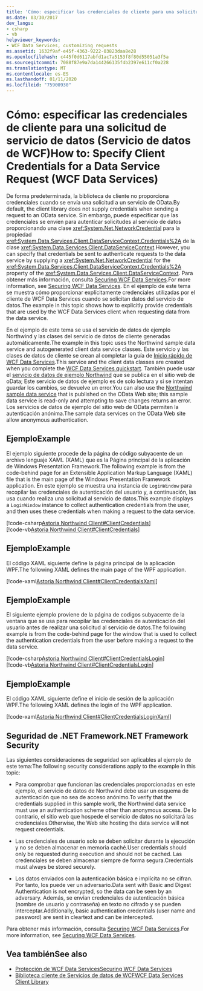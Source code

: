 ```yaml
---
title: 'Cómo: especificar las credenciales de cliente para una solicitud de servicio de datos (Servicio de datos de WCF)'
ms.date: 03/30/2017
dev_langs:
- csharp
- vb
helpviewer_keywords:
- WCF Data Services, customizing requests
ms.assetid: 1632f9af-e45f-4363-9222-03823daa8e28
ms.openlocfilehash: c445f0d6117abfd1ac7a5153f8f80d55051a3f5a
ms.sourcegitcommit: 7088f87e9a7da144266135f4b2397e611cf0a228
ms.translationtype: MT
ms.contentlocale: es-ES
ms.lasthandoff: 01/11/2020
ms.locfileid: "75900930"
---
```

# <a name="how-to-specify-client-credentials-for-a-data-service-request-wcf-data-services"></a><span data-ttu-id="a63ea-102">Cómo: especificar las credenciales de cliente para una solicitud de servicio de datos (Servicio de datos de WCF)</span><span class="sxs-lookup"><span data-stu-id="a63ea-102">How to: Specify Client Credentials for a Data Service Request (WCF Data Services)</span></span>
<span data-ttu-id="a63ea-103">De forma predeterminada, la biblioteca de cliente no proporciona credenciales cuando se envía una solicitud a un servicio de OData.</span><span class="sxs-lookup"><span data-stu-id="a63ea-103">By default, the client library does not supply credentials when sending a request to an OData service.</span></span> <span data-ttu-id="a63ea-104">Sin embargo, puede especificar que las credenciales se envíen para autenticar solicitudes al servicio de datos proporcionando una clase <xref:System.Net.NetworkCredential> para la propiedad <xref:System.Data.Services.Client.DataServiceContext.Credentials%2A> de la clase <xref:System.Data.Services.Client.DataServiceContext>.</span><span class="sxs-lookup"><span data-stu-id="a63ea-104">However, you can specify that credentials be sent to authenticate requests to the data service by supplying a <xref:System.Net.NetworkCredential> for the <xref:System.Data.Services.Client.DataServiceContext.Credentials%2A> property of the <xref:System.Data.Services.Client.DataServiceContext>.</span></span> <span data-ttu-id="a63ea-105">Para obtener más información, consulta [Securing WCF Data Services](securing-wcf-data-services.md).</span><span class="sxs-lookup"><span data-stu-id="a63ea-105">For more information, see [Securing WCF Data Services](securing-wcf-data-services.md).</span></span> <span data-ttu-id="a63ea-106">En el ejemplo de este tema se muestra cómo proporcionar explícitamente credenciales utilizadas por el cliente de WCF Data Services cuando se solicitan datos del servicio de datos.</span><span class="sxs-lookup"><span data-stu-id="a63ea-106">The example in this topic shows how to explicitly provide credentials that are used by the WCF Data Services client when requesting data from the data service.</span></span>  
  
 <span data-ttu-id="a63ea-107">En el ejemplo de este tema se usa el servicio de datos de ejemplo Northwind y las clases del servicio de datos de cliente generadas automáticamente.</span><span class="sxs-lookup"><span data-stu-id="a63ea-107">The example in this topic uses the Northwind sample data service and autogenerated client data service classes.</span></span> <span data-ttu-id="a63ea-108">Este servicio y las clases de datos de cliente se crean al completar la guía de [Inicio rápido de WCF Data Services](quickstart-wcf-data-services.md).</span><span class="sxs-lookup"><span data-stu-id="a63ea-108">This service and the client data classes are created when you complete the [WCF Data Services quickstart](quickstart-wcf-data-services.md).</span></span> <span data-ttu-id="a63ea-109">También puede usar el [servicio de datos de ejemplo Northwind](https://services.odata.org/Northwind/Northwind.svc/) que se publica en el sitio web de oData; Este servicio de datos de ejemplo es de solo lectura y si se intentan guardar los cambios, se devuelve un error.</span><span class="sxs-lookup"><span data-stu-id="a63ea-109">You can also use the [Northwind sample data service](https://services.odata.org/Northwind/Northwind.svc/) that is published on the OData Web site; this sample data service is read-only and attempting to save changes returns an error.</span></span> <span data-ttu-id="a63ea-110">Los servicios de datos de ejemplo del sitio web de OData permiten la autenticación anónima.</span><span class="sxs-lookup"><span data-stu-id="a63ea-110">The sample data services on the OData Web site allow anonymous authentication.</span></span>  
  
## <a name="example"></a><span data-ttu-id="a63ea-111">Ejemplo</span><span class="sxs-lookup"><span data-stu-id="a63ea-111">Example</span></span>  
 <span data-ttu-id="a63ea-112">El ejemplo siguiente procede de la página de código subyacente de un archivo lenguaje XAML (XAML) que es la Página principal de la aplicación de Windows Presentation Framework.</span><span class="sxs-lookup"><span data-stu-id="a63ea-112">The following example is from the code-behind page for an Extensible Application Markup Language (XAML) file that is the main page of the Windows Presentation Framework application.</span></span> <span data-ttu-id="a63ea-113">En este ejemplo se muestra una instancia de `LoginWindow` para recopilar las credenciales de autenticación del usuario y, a continuación, las usa cuando realiza una solicitud al servicio de datos.</span><span class="sxs-lookup"><span data-stu-id="a63ea-113">This example displays a `LoginWindow` instance to collect authentication credentials from the user, and then uses these credentials when making a request to the data service.</span></span>  
  
 [!code-csharp[Astoria Northwind Client#ClientCredentials](../../../../samples/snippets/csharp/VS_Snippets_Misc/astoria_northwind_client/cs/clientcredentials.xaml.cs#clientcredentials)]  
 [!code-vb[Astoria Northwind Client#ClientCredentials](../../../../samples/snippets/visualbasic/VS_Snippets_Misc/astoria_northwind_client/vb/clientcredentials.xaml.vb#clientcredentials)]
  
## <a name="example"></a><span data-ttu-id="a63ea-114">Ejemplo</span><span class="sxs-lookup"><span data-stu-id="a63ea-114">Example</span></span>  
 <span data-ttu-id="a63ea-115">El código XAML siguiente define la página principal de la aplicación WPF.</span><span class="sxs-lookup"><span data-stu-id="a63ea-115">The following XAML defines the main page of the WPF application.</span></span>  
  
 [!code-xaml[Astoria Northwind Client#ClientCredentialsXaml](../../../../samples/snippets/csharp/VS_Snippets_Misc/astoria_northwind_client/cs/clientcredentials.xaml#clientcredentialsxaml)]  
  
## <a name="example"></a><span data-ttu-id="a63ea-116">Ejemplo</span><span class="sxs-lookup"><span data-stu-id="a63ea-116">Example</span></span>  
 <span data-ttu-id="a63ea-117">El siguiente ejemplo proviene de la página de codigos subyacente de la ventana que se usa para recopilar las credenciales de autenticación del usuario antes de realizar una solicitud al servicio de datos.</span><span class="sxs-lookup"><span data-stu-id="a63ea-117">The following example is from the code-behind page for the window that is used to collect the authentication credentials from the user before making a request to the data service.</span></span>  
  
 [!code-csharp[Astoria Northwind Client#ClientCredentialsLogin](../../../../samples/snippets/csharp/VS_Snippets_Misc/astoria_northwind_client/cs/clientcredentialslogin.xaml.cs#clientcredentialslogin)]  
 [!code-vb[Astoria Northwind Client#ClientCredentialsLogin](../../../../samples/snippets/visualbasic/VS_Snippets_Misc/astoria_northwind_client/vb/clientcredentialslogin.xaml.vb#clientcredentialslogin)]
  
## <a name="example"></a><span data-ttu-id="a63ea-118">Ejemplo</span><span class="sxs-lookup"><span data-stu-id="a63ea-118">Example</span></span>  
 <span data-ttu-id="a63ea-119">El código XAML siguiente define el inicio de sesión de la aplicación WPF.</span><span class="sxs-lookup"><span data-stu-id="a63ea-119">The following XAML defines the login of the WPF application.</span></span>  
  
 [!code-xaml[Astoria Northwind Client#ClientCredentialsLoginXaml](../../../../samples/snippets/csharp/VS_Snippets_Misc/astoria_northwind_client/cs/clientcredentialslogin.xaml#clientcredentialsloginxaml)]  
  
## <a name="net-framework-security"></a><span data-ttu-id="a63ea-120">Seguridad de .NET Framework</span><span class="sxs-lookup"><span data-stu-id="a63ea-120">.NET Framework Security</span></span>  
 <span data-ttu-id="a63ea-121">Las siguientes consideraciones de seguridad son aplicables al ejemplo de este tema:</span><span class="sxs-lookup"><span data-stu-id="a63ea-121">The following security considerations apply to the example in this topic:</span></span>  
  
- <span data-ttu-id="a63ea-122">Para comprobar que funcionan las credenciales proporcionadas en este ejemplo, el servicio de datos de Northwind debe usar un esquema de autenticación que no sea de acceso anónimo.</span><span class="sxs-lookup"><span data-stu-id="a63ea-122">To verify that the credentials supplied in this sample work, the Northwind data service must use an authentication scheme other than anonymous access.</span></span> <span data-ttu-id="a63ea-123">De lo contrario, el sitio web que hospede el servicio de datos no solicitará las credenciales.</span><span class="sxs-lookup"><span data-stu-id="a63ea-123">Otherwise, the Web site hosting the data service will not request credentials.</span></span>  
  
- <span data-ttu-id="a63ea-124">Las credenciales de usuario solo se deben solicitar durante la ejecución y no se deben almacenar en memoria caché.</span><span class="sxs-lookup"><span data-stu-id="a63ea-124">User credentials should only be requested during execution and should not be cached.</span></span> <span data-ttu-id="a63ea-125">Las credenciales se deben almacenar siempre de forma segura.</span><span class="sxs-lookup"><span data-stu-id="a63ea-125">Credentials must always be stored securely.</span></span>  
  
- <span data-ttu-id="a63ea-126">Los datos enviados con la autenticación básica e implícita no se cifran. Por tanto, los puede ver un adversario.</span><span class="sxs-lookup"><span data-stu-id="a63ea-126">Data sent with Basic and Digest Authentication is not encrypted, so the data can be seen by an adversary.</span></span> <span data-ttu-id="a63ea-127">Además, se envían credenciales de autenticación básica (nombre de usuario y contraseña) en texto no cifrado y se pueden interceptar.</span><span class="sxs-lookup"><span data-stu-id="a63ea-127">Additionally, basic authentication credentials (user name and password) are sent in cleartext and can be intercepted.</span></span>  
  
 <span data-ttu-id="a63ea-128">Para obtener más información, consulta [Securing WCF Data Services](securing-wcf-data-services.md).</span><span class="sxs-lookup"><span data-stu-id="a63ea-128">For more information, see [Securing WCF Data Services](securing-wcf-data-services.md).</span></span>  
  
## <a name="see-also"></a><span data-ttu-id="a63ea-129">Vea también</span><span class="sxs-lookup"><span data-stu-id="a63ea-129">See also</span></span>

- [<span data-ttu-id="a63ea-130">Protección de WCF Data Services</span><span class="sxs-lookup"><span data-stu-id="a63ea-130">Securing WCF Data Services</span></span>](securing-wcf-data-services.md)
- [<span data-ttu-id="a63ea-131">Biblioteca cliente de Servicios de datos de WCF</span><span class="sxs-lookup"><span data-stu-id="a63ea-131">WCF Data Services Client Library</span></span>](wcf-data-services-client-library.md)

